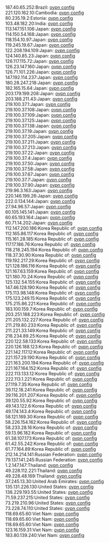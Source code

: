 187.40.65.252:Brazil: [ovpn config](vpn/187_40_65_252.ovpn)  
221.120.162.10:Cambodia: [ovpn config](vpn/221_120_162_10.ovpn)  
80.235.19.2:Estonia: [ovpn config](vpn/80_235_19_2.ovpn)  
103.48.182.20:India: [ovpn config](vpn/103_48_182_20.ovpn)  
113.147.151.106:Japan: [ovpn config](vpn/113_147_151_106.ovpn)  
114.150.54.168:Japan: [ovpn config](vpn/114_150_54_168.ovpn)  
118.154.10.97:Japan: [ovpn config](vpn/118_154_10_97.ovpn)  
119.245.19.67:Japan: [ovpn config](vpn/119_245_19_67.ovpn)  
122.208.194.109:Japan: [ovpn config](vpn/122_208_194_109.ovpn)  
124.140.85.23:Japan: [ovpn config](vpn/124_140_85_23.ovpn)  
126.117.115.72:Japan: [ovpn config](vpn/126_117_115_72.ovpn)  
126.23.147.160:Japan: [ovpn config](vpn/126_23_147_160.ovpn)  
126.71.101.226:Japan: [ovpn config](vpn/126_71_101_226.ovpn)  
147.192.114.237:Japan: [ovpn config](vpn/147_192_114_237.ovpn)  
180.28.247.218:Japan: [ovpn config](vpn/180_28_247_218.ovpn)  
182.165.15.64:Japan: [ovpn config](vpn/182_165_15_64.ovpn)  
203.179.199.208:Japan: [ovpn config](vpn/203_179_199_208.ovpn)  
203.188.211.43:Japan: [ovpn config](vpn/203_188_211_43.ovpn)  
219.100.37.1:Japan: [ovpn config](vpn/219_100_37_1.ovpn)  
219.100.37.108:Japan: [ovpn config](vpn/219_100_37_108.ovpn)  
219.100.37.109:Japan: [ovpn config](vpn/219_100_37_109.ovpn)  
219.100.37.125:Japan: [ovpn config](vpn/219_100_37_125.ovpn)  
219.100.37.138:Japan: [ovpn config](vpn/219_100_37_138.ovpn)  
219.100.37.19:Japan: [ovpn config](vpn/219_100_37_19.ovpn)  
219.100.37.205:Japan: [ovpn config](vpn/219_100_37_205.ovpn)  
219.100.37.211:Japan: [ovpn config](vpn/219_100_37_211.ovpn)  
219.100.37.213:Japan: [ovpn config](vpn/219_100_37_213.ovpn)  
219.100.37.22:Japan: [ovpn config](vpn/219_100_37_22.ovpn)  
219.100.37.4:Japan: [ovpn config](vpn/219_100_37_4.ovpn)  
219.100.37.50:Japan: [ovpn config](vpn/219_100_37_50.ovpn)  
219.100.37.58:Japan: [ovpn config](vpn/219_100_37_58.ovpn)  
219.100.37.67:Japan: [ovpn config](vpn/219_100_37_67.ovpn)  
219.100.37.7:Japan: [ovpn config](vpn/219_100_37_7.ovpn)  
219.100.37.90:Japan: [ovpn config](vpn/219_100_37_90.ovpn)  
219.96.3.163:Japan: [ovpn config](vpn/219_96_3_163.ovpn)  
220.146.199.26:Japan: [ovpn config](vpn/220_146_199_26.ovpn)  
222.0.134.144:Japan: [ovpn config](vpn/222_0_134_144.ovpn)  
27.94.96.57:Japan: [ovpn config](vpn/27_94_96_57.ovpn)  
60.105.145.141:Japan: [ovpn config](vpn/60_105_145_141.ovpn)  
60.65.193.164:Japan: [ovpn config](vpn/60_65_193_164.ovpn)  
60.71.14.202:Japan: [ovpn config](vpn/60_71_14_202.ovpn)  
112.147.200.186:Korea Republic of: [ovpn config](vpn/112_147_200_186.ovpn)  
112.165.86.117:Korea Republic of: [ovpn config](vpn/112_165_86_117.ovpn)  
115.161.28.185:Korea Republic of: [ovpn config](vpn/115_161_28_185.ovpn)  
117.17.186.76:Korea Republic of: [ovpn config](vpn/117_17_186_76.ovpn)  
118.218.245.194:Korea Republic of: [ovpn config](vpn/118_218_245_194.ovpn)  
118.37.30.90:Korea Republic of: [ovpn config](vpn/118_37_30_90.ovpn)  
119.192.217.29:Korea Republic of: [ovpn config](vpn/119_192_217_29.ovpn)  
121.128.186.116:Korea Republic of: [ovpn config](vpn/121_128_186_116.ovpn)  
121.167.63.159:Korea Republic of: [ovpn config](vpn/121_167_63_159.ovpn)  
121.180.70.24:Korea Republic of: [ovpn config](vpn/121_180_70_24.ovpn)  
125.132.54.155:Korea Republic of: [ovpn config](vpn/125_132_54_155.ovpn)  
147.46.128.190:Korea Republic of: [ovpn config](vpn/147_46_128_190.ovpn)  
175.113.98.148:Korea Republic of: [ovpn config](vpn/175_113_98_148.ovpn)  
175.123.249.15:Korea Republic of: [ovpn config](vpn/175_123_249_15.ovpn)  
175.215.86.221:Korea Republic of: [ovpn config](vpn/175_215_86_221.ovpn)  
183.100.159.7:Korea Republic of: [ovpn config](vpn/183_100_159_7.ovpn)  
203.251.188.223:Korea Republic of: [ovpn config](vpn/203_251_188_223.ovpn)  
211.205.132.227:Korea Republic of: [ovpn config](vpn/211_205_132_227.ovpn)  
211.219.80.233:Korea Republic of: [ovpn config](vpn/211_219_80_233.ovpn)  
211.221.33.149:Korea Republic of: [ovpn config](vpn/211_221_33_149.ovpn)  
218.234.89.25:Korea Republic of: [ovpn config](vpn/218_234_89_25.ovpn)  
220.122.58.133:Korea Republic of: [ovpn config](vpn/220_122_58_133.ovpn)  
220.126.188.123:Korea Republic of: [ovpn config](vpn/220_126_188_123.ovpn)  
221.142.117.12:Korea Republic of: [ovpn config](vpn/221_142_117_12.ovpn)  
221.157.29.190:Korea Republic of: [ovpn config](vpn/221_157_29_190.ovpn)  
221.163.200.194:Korea Republic of: [ovpn config](vpn/221_163_200_194.ovpn)  
221.167.164.152:Korea Republic of: [ovpn config](vpn/221_167_164_152.ovpn)  
222.113.133.12:Korea Republic of: [ovpn config](vpn/222_113_133_12.ovpn)  
222.113.1.221:Korea Republic of: [ovpn config](vpn/222_113_1_221.ovpn)  
27.119.7.35:Korea Republic of: [ovpn config](vpn/27_119_7_35.ovpn)  
39.112.18.241:Korea Republic of: [ovpn config](vpn/39_112_18_241.ovpn)  
39.116.201.207:Korea Republic of: [ovpn config](vpn/39_116_201_207.ovpn)  
39.120.55.92:Korea Republic of: [ovpn config](vpn/39_120_55_92.ovpn)  
49.143.122.6:Korea Republic of: [ovpn config](vpn/49_143_122_6.ovpn)  
49.174.143.4:Korea Republic of: [ovpn config](vpn/49_174_143_4.ovpn)  
58.121.169.30:Korea Republic of: [ovpn config](vpn/58_121_169_30.ovpn)  
58.226.154.162:Korea Republic of: [ovpn config](vpn/58_226_154_162.ovpn)  
58.233.28.16:Korea Republic of: [ovpn config](vpn/58_233_28_16.ovpn)  
59.13.96.182:Korea Republic of: [ovpn config](vpn/59_13_96_182.ovpn)  
61.38.107.173:Korea Republic of: [ovpn config](vpn/61_38_107_173.ovpn)  
61.42.55.242:Korea Republic of: [ovpn config](vpn/61_42_55_242.ovpn)  
61.77.164.89:Korea Republic of: [ovpn config](vpn/61_77_164_89.ovpn)  
212.14.214.141:Russian Federation: [ovpn config](vpn/212_14_214_141.ovpn)  
79.137.141.245:Russian Federation: [ovpn config](vpn/79_137_141_245.ovpn)  
1.2.147.147:Thailand: [ovpn config](vpn/1_2_147_147.ovpn)  
49.228.112.221:Thailand: [ovpn config](vpn/49_228_112_221.ovpn)  
49.228.48.169:Thailand: [ovpn config](vpn/49_228_48_169.ovpn)  
37.245.13.30:United Arab Emirates: [ovpn config](vpn/37_245_13_30.ovpn)  
135.131.226.130:United States: [ovpn config](vpn/135_131_226_130.ovpn)  
138.229.193.55:United States: [ovpn config](vpn/138_229_193_55.ovpn)  
71.59.237.215:United States: [ovpn config](vpn/71_59_237_215.ovpn)  
73.219.210.96:United States: [ovpn config](vpn/73_219_210_96.ovpn)  
73.228.74.110:United States: [ovpn config](vpn/73_228_74_110.ovpn)  
118.69.65.60:Viet Nam: [ovpn config](vpn/118_69_65_60.ovpn)  
118.69.65.60:Viet Nam: [ovpn config](vpn/118_69_65_60.ovpn)  
118.69.65.60:Viet Nam: [ovpn config](vpn/118_69_65_60.ovpn)  
123.16.159.31:Viet Nam: [ovpn config](vpn/123_16_159_31.ovpn)  
183.80.139.240:Viet Nam: [ovpn config](vpn/183_80_139_240.ovpn)  
